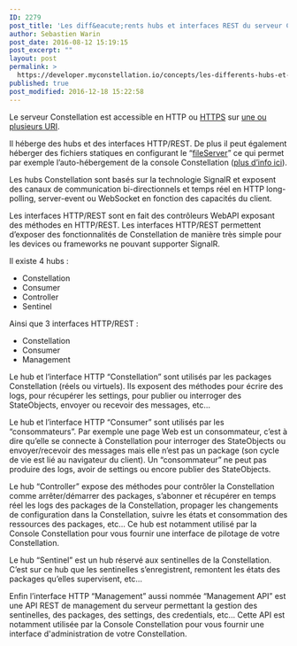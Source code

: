 ```yaml
---
ID: 2279
post_title: 'Les diff&eacute;rents hubs et interfaces REST du serveur Constellation'
author: Sebastien Warin
post_date: 2016-08-12 15:19:15
post_excerpt: ""
layout: post
permalink: >
  https://developer.myconstellation.io/concepts/les-differents-hubs-et-interfaces-rest-du-serveur-constellation/
published: true
post_modified: 2016-12-18 15:22:58
---
```

Le serveur Constellation est accessible en HTTP ou <a href="/constellation-platform/constellation-server/configuration-ssl/">HTTPS</a> sur <a href="/constellation-platform/constellation-server/fichier-de-configuration/#Section_listenUris">une ou plusieurs URI</a>.

Il héberge des hubs et des interfaces HTTP/REST. De plus il peut également héberger des fichiers statiques en configurant le “<a href="/constellation-platform/constellation-server/fichier-de-configuration/#Section_fileServer">fileServer</a>” ce qui permet par exemple l’auto-hébergement de la console Constellation (<a href="/constellation-platform/constellation-server/fichier-de-configuration/#Section_fileServer">plus d’info ici</a>).

Les hubs Constellation sont basés sur la technologie SignalR et exposent des canaux de communication bi-directionnels et temps réel en HTTP long-polling, server-event ou WebSocket en fonction des capacités du client.

Les interfaces HTTP/REST sont en fait des contrôleurs WebAPI exposant des méthodes en HTTP/REST. Les interfaces HTTP/REST permettent d’exposer des fonctionnalités de Constellation de manière très simple pour les devices ou frameworks ne pouvant supporter SignalR.

Il existe 4 hubs :
<ul>
 	<li>Constellation</li>
 	<li>Consumer</li>
 	<li>Controller</li>
 	<li>Sentinel</li>
</ul>
Ainsi que 3 interfaces HTTP/REST :
<ul>
 	<li>Constellation</li>
 	<li>Consumer</li>
 	<li>Management</li>
</ul>
Le hub et l’interface HTTP “Constellation” sont utilisés par les packages Constellation (réels ou virtuels). Ils exposent des méthodes pour écrire des logs, pour récupérer les settings, pour publier ou interroger des StateObjects, envoyer ou recevoir des messages, etc…

Le hub et l’interface HTTP “Consumer” sont utilisés par les “consommateurs”. Par exemple une page Web est un consommateur, c’est à dire qu’elle se connecte à Constellation pour interroger des StateObjects ou envoyer/recevoir des messages mais elle n’est pas un package (son cycle de vie est lié au navigateur du client). Un “consommateur” ne peut pas produire des logs, avoir de settings ou encore publier des StateObjects.

Le hub “Controller” expose des méthodes pour contrôler la Constellation comme arrêter/démarrer des packages, s’abonner et récupérer en temps réel les logs des packages de la Constellation, propager les changements de configuration dans la Constellation, suivre les états et consommation des ressources des packages, etc… Ce hub est notamment utilisé par la Console Constellation pour vous fournir une interface de pilotage de votre Constellation.

Le hub “Sentinel” est un hub réservé aux sentinelles de la Constellation. C’est sur ce hub que les sentinelles s’enregistrent, remontent les états des packages qu’elles supervisent, etc…

Enfin l’interface HTTP “Management” aussi nommée “Management API” est une API REST de management du serveur permettant la gestion des sentinelles, des packages, des settings, des credentials, etc… Cette API est notamment utilisée par la Console Constellation pour vous fournir une interface d'administration de votre Constellation.